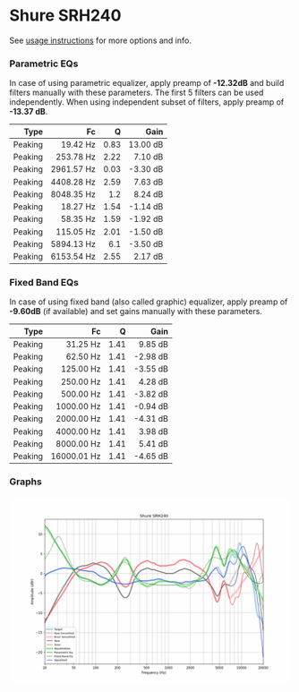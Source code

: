# Shure SRH240
See [usage instructions](https://github.com/jaakkopasanen/AutoEq#usage) for more options and info.

### Parametric EQs
In case of using parametric equalizer, apply preamp of **-12.32dB** and build filters manually
with these parameters. The first 5 filters can be used independently.
When using independent subset of filters, apply preamp of **-13.37 dB**.

| Type    | Fc         |    Q | Gain     |
|--------:|-----------:|-----:|---------:|
| Peaking | 19.42 Hz   | 0.83 | 13.00 dB |
| Peaking | 253.78 Hz  | 2.22 | 7.10 dB  |
| Peaking | 2961.57 Hz | 0.03 | -3.30 dB |
| Peaking | 4408.28 Hz | 2.59 | 7.63 dB  |
| Peaking | 8048.35 Hz | 1.2  | 8.24 dB  |
| Peaking | 18.27 Hz   | 1.54 | -1.14 dB |
| Peaking | 58.35 Hz   | 1.59 | -1.92 dB |
| Peaking | 115.05 Hz  | 2.01 | -1.50 dB |
| Peaking | 5894.13 Hz | 6.1  | -3.50 dB |
| Peaking | 6153.54 Hz | 2.55 | 2.17 dB  |

### Fixed Band EQs
In case of using fixed band (also called graphic) equalizer, apply preamp of **-9.60dB**
(if available) and set gains manually with these parameters.

| Type    | Fc          |    Q | Gain     |
|--------:|------------:|-----:|---------:|
| Peaking | 31.25 Hz    | 1.41 | 9.85 dB  |
| Peaking | 62.50 Hz    | 1.41 | -2.98 dB |
| Peaking | 125.00 Hz   | 1.41 | -3.55 dB |
| Peaking | 250.00 Hz   | 1.41 | 4.28 dB  |
| Peaking | 500.00 Hz   | 1.41 | -3.82 dB |
| Peaking | 1000.00 Hz  | 1.41 | -0.94 dB |
| Peaking | 2000.00 Hz  | 1.41 | -4.31 dB |
| Peaking | 4000.00 Hz  | 1.41 | 3.98 dB  |
| Peaking | 8000.00 Hz  | 1.41 | 5.41 dB  |
| Peaking | 16000.01 Hz | 1.41 | -4.65 dB |

### Graphs
![](./Shure%20SRH240.png)